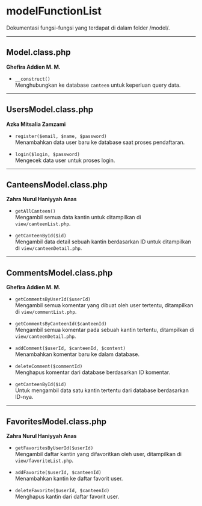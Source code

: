 # modelFunctionList
Dokumentasi fungsi-fungsi yang terdapat di dalam folder /model/.

---

## Model.class.php
**Ghefira Addien M. M.**

- `__construct()`  
  Menghubungkan ke database `canteen` untuk keperluan query data.

---

## UsersModel.class.php
**Azka Mitsalia Zamzami**

- `register($email, $name, $password)`  
  Menambahkan data user baru ke database saat proses pendaftaran.

- `login($login, $password)`  
  Mengecek data user untuk proses login.

---

## CanteensModel.class.php
**Zahra Nurul Haniyyah Anas**

- `getAllCanteen()`  
  Mengambil semua data kantin untuk ditampilkan di `view/canteenList.php`.

- `getCanteenById($id)`  
  Mengambil data detail sebuah kantin berdasarkan ID untuk ditampilkan di `view/canteenDetail.php`.

---

## CommentsModel.class.php
**Ghefira Addien M. M.**

- `getCommentsByUserId($userId)`  
  Mengambil semua komentar yang dibuat oleh user tertentu, ditampilkan di `view/commentList.php`.

- `getCommentsByCanteenId($canteenId)`  
  Mengambil semua komentar pada sebuah kantin tertentu, ditampilkan di `view/canteenDetail.php`.

- `addComment($userId, $canteenId, $content)`  
  Menambahkan komentar baru ke dalam database.

- `deleteComment($commentId)`  
  Menghapus komentar dari database berdasarkan ID komentar.
  
- `getCanteenById($id)`  
  Untuk mengambil data satu kantin tertentu dari database berdasarkan ID-nya.

---

## FavoritesModel.class.php
**Zahra Nurul Haniyyah Anas**

- `getFavoritesByUserId($userId)`  
  Mengambil daftar kantin yang difavoritkan oleh user, ditampilkan di `view/favoriteList.php`.

- `addFavorite($userId, $canteenId)`  
  Menambahkan kantin ke daftar favorit user.

- `deleteFavorite($userId, $canteenId)`  
  Menghapus kantin dari daftar favorit user.
